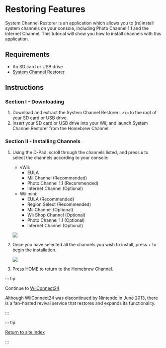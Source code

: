 # Restoring Features

System Channel Restorer is an application which allows you to (re)install system channels on your console, including Photo Channel 1.1 and the Internet Channel. This tutorial will show you how to install channels with this application.

## Requirements

* An SD card or USB drive
* [System Channel Restorer](https://oscwii.org/library/app/system-channel-restorer)

## Instructions

### Section I - Downloading

1. Download and extract the System Channel Restorer `.zip` to the root of your SD card or USB drive.
1. Insert your SD card or USB drive into your Wii, and launch System Channel Restorer from the Homebrew Channel.

### Section II - Installing Channels

1. Using the D-Pad, scroll through the channels listed, and press `A` to select the channels according to your console:

    + vWii:
        + EULA
        + Mii Channel (Recommended)
        + Photo Channel 1.1 (Recommended)
        + Internet Channel (Optional)
    + Wii mini:
        + EULA (Recommended)
        + Region Select (Recommended)
        + Mii Channel (Optional)
        + Wii Shop Channel (Optional)
        + Photo Channel 1.1 (Optional)
        + Internet Channel (Optional)

    ![](/images/system-channel-restorer/menu.png)



1. Once you have selected all the channels you wish to install, press + to begin the installation.

    ![](/images/system-channel-restorer/installed.png)

1. Press HOME to return to the Homebrew Channel.

::: tip

Continue to [WiiConnect24](wiiconnect24)

Although WiiConnect24 was discontinued by Nintendo in June 2013, there is a fan-hosted revival service that restores and expands its functionality.

:::

::: tip

[Return to site index](site-navigation)

:::
